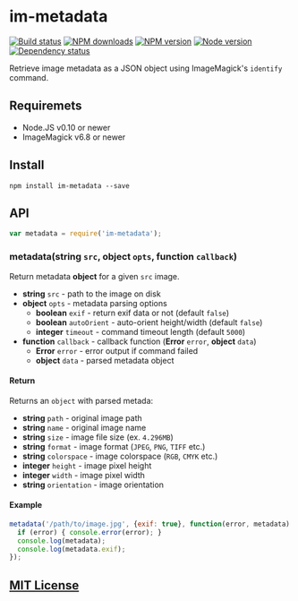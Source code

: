 # im-metadata

[![Build status](https://img.shields.io/wercker/ci/553800f28e2ab2fb70000fca.svg "Build status")](https://app.wercker.com/project/bykey/ca25b059ebbbae54699ca3a3e65bda24)
[![NPM downloads](https://img.shields.io/npm/dm/im-metadata.svg "NPM downloads")](https://www.npmjs.com/package/im-metadata)
[![NPM version](https://img.shields.io/npm/v/im-metadata.svg "NPM version")](https://www.npmjs.com/package/im-metadata)
[![Node version](https://img.shields.io/node/v/im-metadata.svg "Node version")](https://www.npmjs.com/package/im-metadata)
[![Dependency status](https://img.shields.io/david/turistforeningen/node-im-metadata.svg "Dependency status")](https://david-dm.org/turistforeningen/node-im-metadata)

Retrieve image metadata as a JSON object using ImageMagick's `identify` command.

## Requiremets

* Node.JS v0.10 or newer
* ImageMagick v6.8 or newer

## Install

```
npm install im-metadata --save
```

## API

```js
var metadata = require('im-metadata');
```

### metadata(**string** `src`, **object** `opts`, **function** `callback`)

Return metadata **object** for a given `src` image.

* **string** `src` - path to the image on disk
* **object** `opts` - metadata parsing options
  * **boolean** `exif` - return exif data or not (default `false`)
  * **boolean** `autoOrient` - auto-orient height/width (default `false`)
  * **integer** `timeout` - command timeout length (default `5000`)
* **function** `callback` - callback function (**Error** `error`, **object** `data`)
  * **Error** `error` - error output if command failed
  * **object** `data` - parsed metadata object

#### Return

Returns an `object` with parsed metada:

* **string** `path` - original image path
* **string** `name` - original image name
* **string** `size` - image file size (ex. `4.296MB`)
* **string** `format` - image format (`JPEG`, `PNG`, `TIFF` etc.)
* **string** `colorspace` - image colorspace (`RGB`, `CMYK` etc.)
* **integer** `height` - image pixel height
* **integer** `width` - image pixel width
* **string** `orientation` - image orientation

#### Example

```js
metadata('/path/to/image.jpg', {exif: true}, function(error, metadata) {
  if (error) { console.error(error); }
  console.log(metadata);
  console.log(metadata.exif);
});
```

## [MIT License](https://github.com/Turistforeningen/node-im-metadata/blob/master/LICENSE)
